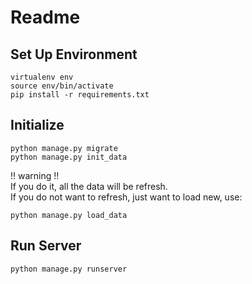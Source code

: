 # Readme

## Set Up Environment

    virtualenv env
    source env/bin/activate
    pip install -r requirements.txt

## Initialize

    python manage.py migrate
    python manage.py init_data

!! warning !!  
If you do it, all the data will be refresh.  
If you do not want to refresh, just want to load new, use:

    python manage.py load_data


## Run Server

    python manage.py runserver 
